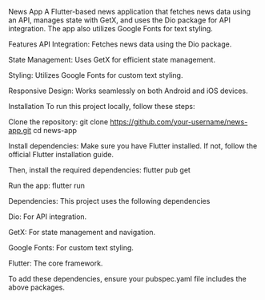 News App
A Flutter-based news application that fetches news data using an API, manages state with GetX, and uses the Dio package for API integration. The app also utilizes Google Fonts for text styling.

Features
API Integration: Fetches news data using the Dio package.

State Management: Uses GetX for efficient state management.

Styling: Utilizes Google Fonts for custom text styling.

Responsive Design: Works seamlessly on both Android and iOS devices.


Installation
To run this project locally, follow these steps:

Clone the repository:
git clone https://github.com/your-username/news-app.git
cd news-app

Install dependencies:
Make sure you have Flutter installed. If not, follow the official Flutter installation guide.

Then, install the required dependencies:
flutter pub get

Run the app:
flutter run

Dependencies:
This project uses the following dependencies

Dio: For API integration.

GetX: For state management and navigation.

Google Fonts: For custom text styling.

Flutter: The core framework.

To add these dependencies, ensure your pubspec.yaml file includes the above packages.


